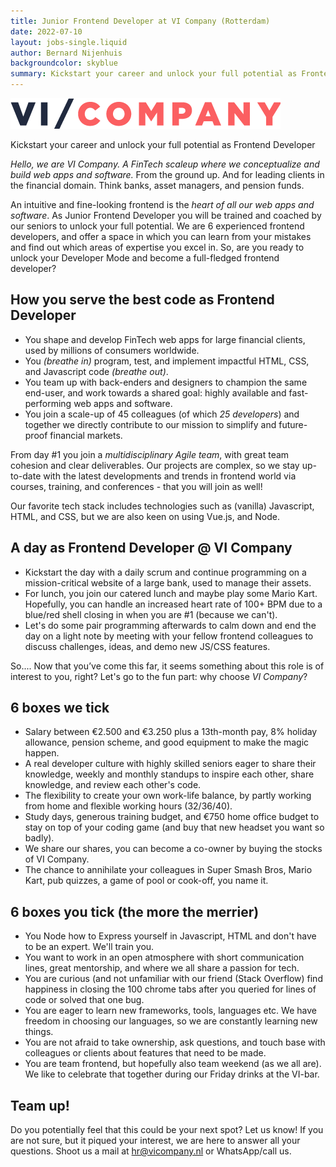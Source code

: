 ```yaml
---
title: Junior Frontend Developer at VI Company (Rotterdam)
date: 2022-07-10
layout: jobs-single.liquid
author: Bernard Nijenhuis
backgroundcolor: skyblue
summary: Kickstart your career and unlock your full potential as Frontend Developer
---
```


![[VI Company](https://www.vicompany.nl/)](/_img/werkgevers/vi-company-3.png)

Kickstart your career and unlock your full potential as Frontend Developer

_Hello, we are VI Company. A FinTech scaleup where we conceptualize and build web apps and software._ From the ground up. And for leading clients in the financial domain. Think banks, asset managers, and pension funds.

An intuitive and fine-looking frontend is the _heart of all our web apps and software_. As Junior Frontend Developer you will be trained and coached by our seniors to unlock your full potential. We are 6 experienced frontend developers, and offer a space in which you can learn from your mistakes and find out which areas of expertise you excel in. So, are you ready to unlock your Developer Mode and become a full-fledged frontend developer?

## How you serve the best code as Frontend Developer

-   You shape and develop FinTech web apps for large financial clients, used by millions of consumers worldwide.
-   You _(breathe in)_ program, test, and implement impactful HTML, CSS, and Javascript code _(breathe out)_.
-   You team up with back-enders and designers to champion the same end-user, and work towards a shared goal: highly available and fast-performing web apps and software.
-   You join a scale-up of 45 colleagues (of which _25 developers_) and together we directly contribute to our mission to simplify and future-proof financial markets.

From day #1 you join a _multidisciplinary Agile team_, with great team cohesion and clear deliverables. Our projects are complex, so we stay up-to-date with the latest developments and trends in frontend world via courses, training, and conferences - that you will join as well!

Our favorite tech stack includes technologies such as (vanilla) Javascript, HTML, and CSS, but we are also keen on using Vue.js, and Node.

## A day as Frontend Developer @ VI Company

-   Kickstart the day with a daily scrum and continue programming on a mission-critical website of a large bank, used to manage their assets.
-   For lunch, you join our catered lunch and maybe play some Mario Kart. Hopefully, you can handle an increased heart rate of 100+ BPM due to a blue/red shell closing in when you are #1 (because we can't).
-   Let's do some pair programming afterwards to calm down and end the day on a light note by meeting with your fellow frontend colleagues to discuss challenges, ideas, and demo new JS/CSS features.

So.... Now that you’ve come this far, it seems something about this role is of interest to you, right? Let's go to the fun part: why choose _VI Company_?

## 6 boxes we tick

-   Salary between €2.500 and €3.250 plus a 13th-month pay, 8% holiday allowance, pension scheme, and good equipment to make the magic happen.
-   A real developer culture with highly skilled seniors eager to share their knowledge, weekly and monthly standups to inspire each other, share knowledge, and review each other's code.
-   The flexibility to create your own work-life balance, by partly working from home and flexible working hours (32/36/40).
-   Study days, generous training budget, and €750 home office budget to stay on top of your coding game (and buy that new headset you want so badly).
-   We share our shares, you can become a co-owner by buying the stocks of VI Company.
-   The chance to annihilate your colleagues in Super Smash Bros, Mario Kart, pub quizzes, a game of pool or cook-off, you name it.

## 6 boxes you tick (the more the merrier)

-   You Node how to Express yourself in Javascript, HTML and don't have to be an expert. We'll train you.
-   You want to work in an open atmosphere with short communication lines, great mentorship, and where we all share a passion for tech.
-   You are curious (and not unfamiliar with our friend (Stack Overflow) find happiness in closing the 100 chrome tabs after you queried for lines of code or solved that one bug.
-   You are eager to learn new frameworks, tools, languages etc. We have freedom in choosing our languages, so we are constantly learning new things.
-   You are not afraid to take ownership, ask questions, and touch base with colleagues or clients about features that need to be made.
-   You are team frontend, but hopefully also team weekend (as we all are). We like to celebrate that together during our Friday drinks at the VI-bar.

## Team up!

Do you potentially feel that this could be your next spot? Let us know! If you are not sure, but it piqued your interest, we are here to answer all your questions. Shoot us a mail at <hr@vicompany.nl> or WhatsApp/call us.
